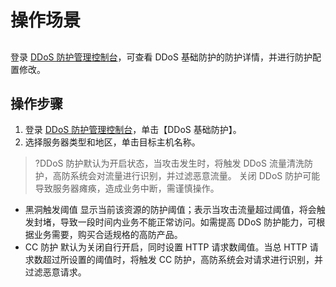 # 操作场景
## 
登录 [DDoS 防护管理控制台](https://console.cloud.tencent.com/dayu/overview)，可查看 DDoS 基础防护的防护详情，并进行防护配置修改。
## 操作步骤
1. 登录 [DDoS 防护管理控制台](https://console.cloud.tencent.com/dayu/overview)，单击【DDoS 基础防护】。
3. 选择服务器类型和地区，单击目标主机名称。

>?DDoS 防护默认为开启状态，当攻击发生时，将触发 DDoS 流量清洗防护，高防系统会对流量进行识别，并过滤恶意流量。
>关闭 DDoS 防护可能导致服务器瘫痪，造成业务中断，需谨慎操作。
>
  - 黑洞触发阈值
    显示当前该资源的防护阈值；表示当攻击流量超过阈值，将会触发封堵，导致一段时间内业务不能正常访问。如需提高 DDoS 防护能力，可根据业务需要，购买合适规格的高防产品。
  - CC 防护
  默认为关闭自行开启，同时设置 HTTP 请求数阈值。当总 HTTP 请求数超过所设置的阈值时，将触发 CC 防护，高防系统会对请求进行识别，并过滤恶意请求。
